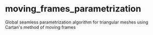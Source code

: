 # moving_frames_parametrization
Global seamless parametrization algorithm for triangular meshes using Cartan's method of moving frames
